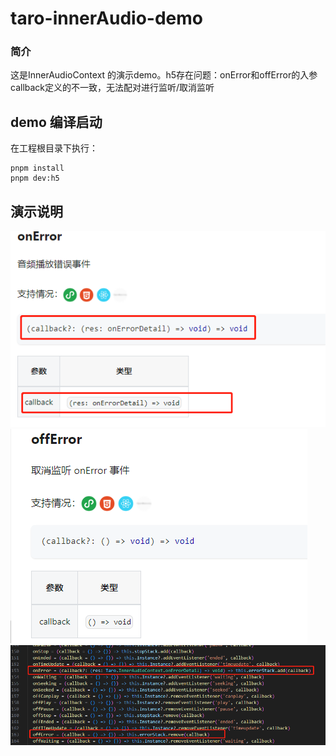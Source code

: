 # taro-innerAudio-demo
### 简介
这是InnerAudioContext 的演示demo。h5存在问题：onError和offError的入参callback定义的不一致，无法配对进行监听/取消监听

## demo 编译启动

在工程根目录下执行：
```
pnpm install
pnpm dev:h5
```

## 演示说明
![onError](./onError.png)
![offError](./offError.png)
![context](./context.png)
